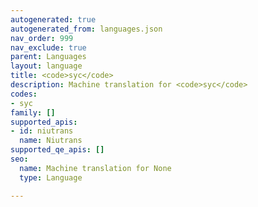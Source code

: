 ```yaml
---
autogenerated: true
autogenerated_from: languages.json
nav_order: 999
nav_exclude: true
parent: Languages
layout: language
title: <code>syc</code>
description: Machine translation for <code>syc</code>
codes:
- syc
family: []
supported_apis:
- id: niutrans
  name: Niutrans
supported_qe_apis: []
seo:
  name: Machine translation for None
  type: Language

---
```


